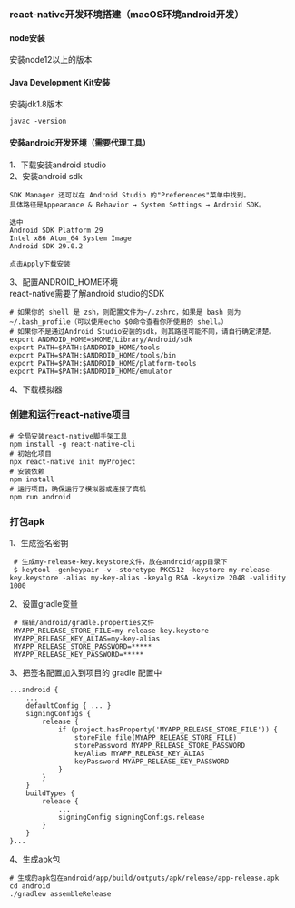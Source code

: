 ### react-native开发环境搭建（macOS环境android开发）
#### node安装
安装node12以上的版本
#### Java Development Kit安装
安装jdk1.8版本

    javac -version
    
#### 安装android开发环境（需要代理工具）
1、下载安装android studio<br>
2、安装android sdk<br>

    SDK Manager 还可以在 Android Studio 的"Preferences"菜单中找到。
    具体路径是Appearance & Behavior → System Settings → Android SDK。
    
    选中
    Android SDK Platform 29
    Intel x86 Atom_64 System Image
    Android SDK 29.0.2
    
    点击Apply下载安装
    
3、配置ANDROID_HOME环境<br>
react-native需要了解android studio的SDK
    
    # 如果你的 shell 是 zsh，则配置文件为~/.zshrc，如果是 bash 则为~/.bash_profile（可以使用echo $0命令查看你所使用的 shell。）
    # 如果你不是通过Android Studio安装的sdk，则其路径可能不同，请自行确定清楚。
    export ANDROID_HOME=$HOME/Library/Android/sdk
    export PATH=$PATH:$ANDROID_HOME/tools
    export PATH=$PATH:$ANDROID_HOME/tools/bin
    export PATH=$PATH:$ANDROID_HOME/platform-tools
    export PATH=$PATH:$ANDROID_HOME/emulator
4、下载模拟器<br>

### 创建和运行react-native项目

    # 全局安装react-native脚手架工具
    npm install -g react-native-cli
    # 初始化项目
    npx react-native init myProject
    # 安装依赖
    npm install
    # 运行项目，确保运行了模拟器或连接了真机
    npm run android
    
### 打包apk
1、生成签名密钥<br>

     # 生成my-release-key.keystore文件，放在android/app目录下
     $ keytool -genkeypair -v -storetype PKCS12 -keystore my-release-key.keystore -alias my-key-alias -keyalg RSA -keysize 2048 -validity 1000
    
2、设置gradle变量<br>

     # 编辑/android/gradle.properties文件
     MYAPP_RELEASE_STORE_FILE=my-release-key.keystore
     MYAPP_RELEASE_KEY_ALIAS=my-key-alias
     MYAPP_RELEASE_STORE_PASSWORD=*****
     MYAPP_RELEASE_KEY_PASSWORD=*****
     
 3、把签名配置加入到项目的 gradle 配置中<br>
 
    ...android {    
        ...    
        defaultConfig { ... }    
        signingConfigs {        
            release {            
                if (project.hasProperty('MYAPP_RELEASE_STORE_FILE')) {                
                    storeFile file(MYAPP_RELEASE_STORE_FILE)                
                    storePassword MYAPP_RELEASE_STORE_PASSWORD                
                    keyAlias MYAPP_RELEASE_KEY_ALIAS                
                    keyPassword MYAPP_RELEASE_KEY_PASSWORD            
                }        
            }    
        }    
        buildTypes {        
            release {            
                ...            
                signingConfig signingConfigs.release        
            }    
        }
    }...

4、生成apk包<br>

    # 生成的apk包在android/app/build/outputs/apk/release/app-release.apk
    cd android
    ./gradlew assembleRelease
    

